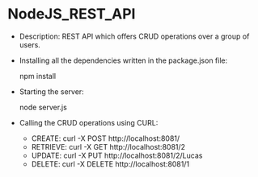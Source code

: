 # NodeJS_REST_API

- Description: REST API which offers CRUD operations over a group of users.

- Installing all the dependencies written in the package.json file:

	npm install

- Starting the server:

	node server.js
	
- Calling the CRUD operations using CURL:

	* CREATE:   curl -X POST http://localhost:8081/
	* RETRIEVE: curl -X GET http://localhost:8081/2
	* UPDATE:   curl -X PUT http://localhost:8081/2/Lucas
	* DELETE:   curl -X DELETE http://localhost:8081/1